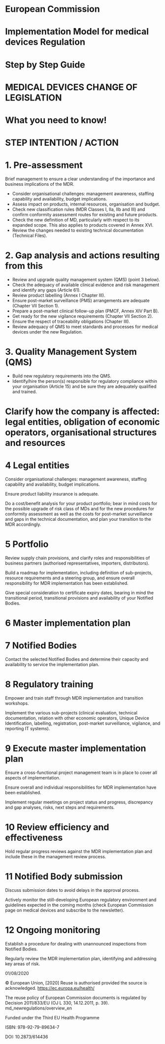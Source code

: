# European Commission

# Implementation Model for medical devices Regulation

# Step by Step Guide

# MEDICAL DEVICES CHANGE OF LEGISLATION

# What you need to know!

# STEP INTENTION / ACTION

# 1. Pre-assessment

Brief management to ensure a clear understanding of the importance and business implications of the MDR.

- Consider organisational challenges: management awareness, staffing capability and availability, budget implications.
- Assess impact on products, internal resources, organisation and budget.
- Check new classification rules (MDR Classes I, IIa, IIb and III) and confirm conformity assessment routes for existing and future products.
- Check the new definition of MD, particularly with respect to its expanded scope. This also applies to products covered in Annex XVI.
- Review the changes needed to existing technical documentation (Technical Files).

# 2. Gap analysis and actions resulting from this

- Review and upgrade quality management system (QMS) (point 3 below).
- Check the adequacy of available clinical evidence and risk management and identify any gaps (Article 61).
- Review product labelling (Annex I Chapter III).
- Ensure post-market surveillance (PMS) arrangements are adequate (Chapter VII Section 1).
- Prepare a post-market clinical follow-up plan (PMCF, Annex XIV Part B).
- Get ready for the new vigilance requirements (Chapter VII Section 2).
- Ensure the respect of traceability obligations (Chapter III).
- Review adequacy of QMS to meet standards and processes for medical devices under the new Regulation.

# 3. Quality Management System (QMS)

- Build new regulatory requirements into the QMS.
- Identify/hire the person(s) responsible for regulatory compliance within your organisation (Article 15) and be sure they are adequately qualified and trained.
# Clarify how the company is affected: legal entities, obligation of economic operators, organisational structures and resources

# 4 Legal entities

Consider organisational challenges: management awareness, staffing capability and availability, budget implications.

Ensure product liability insurance is adequate.

Do a cost/benefit analysis for your product portfolio; bear in mind costs for the possible upgrade of risk class of MDs and for the new procedures for conformity assessment as well as the costs for post-market surveillance and gaps in the technical documentation, and plan your transition to the MDR accordingly.

# 5 Portfolio

Review supply chain provisions, and clarify roles and responsibilities of business partners (authorised representatives, importers, distributors).

Build a roadmap for implementation, including definition of sub-projects, resource requirements and a steering group, and ensure overall responsibility for MDR implementation has been established.

Give special consideration to certificate expiry dates, bearing in mind the transitional period, transitional provisions and availability of your Notified Bodies.

# 6 Master implementation plan

# 7 Notified Bodies

Contact the selected Notified Bodies and determine their capacity and availability to service the implementation plan.

# 8 Regulatory training

Empower and train staff through MDR implementation and transition workshops.

Implement the various sub-projects (clinical evaluation, technical documentation, relation with other economic operators, Unique Device Identification, labelling, registration, post-market surveillance, vigilance, and reporting IT systems).

# 9 Execute master implementation plan

Ensure a cross-functional project management team is in place to cover all aspects of implementation.

Ensure overall and individual responsibilities for MDR implementation have been established.

Implement regular meetings on project status and progress, discrepancy and gap analyses, risks, next steps and requirements.

# 10 Review efficiency and effectiveness

Hold regular progress reviews against the MDR implementation plan and include these in the management review process.

# 11 Notified Body submission

Discuss submission dates to avoid delays in the approval process.

Actively monitor the still-developing European regulatory environment and guidelines expected in the coming months (check European Commission page on medical devices and subscribe to the newsletter).

# 12 Ongoing monitoring

Establish a procedure for dealing with unannounced inspections from Notified Bodies.

Regularly review the MDR implementation plan, identifying and addressing key areas of risk.

01/08/2020

© European Union, [2020] Reuse is authorised provided the source is acknowledged. https://ec.europa.eu/health/

The reuse policy of European Commission documents is regulated by Decision 2011/833/EU (OJ L 330, 14.12.2011, p. 39). md_newregulations/overview_en

Funded under the Third EU Health Programme

ISBN: 978-92-79-89634-7

DOI: 10.2873/614436
